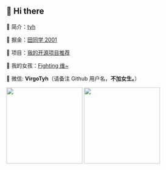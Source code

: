 ## 👋 Hi there

🍋 简介：[tyh](https://tianyuhao.cn)

📑 掘金：[田同学 2001](https://juejin.cn/user/2243446742456888/posts)

🎉 项目：[我的开源项目推荐](https://github.com/Tyh2001/tyh2001/blob/master/PROJECT_LIST.md)

👧 我的女孩：[Fighting 维~](https://github.com/Fightingweiwei)

💬 微信: **VirgoTyh**（请备注 Github 用户名，**不加女生。**）

<p>
  <img width="200" height="200" src="https://tianyuhao.cn/images/auto/weixin-2.jpg" >
  <img height="200" src="https://github-readme-stats.vercel.app/api?username=Tyh2001" >
</p>


